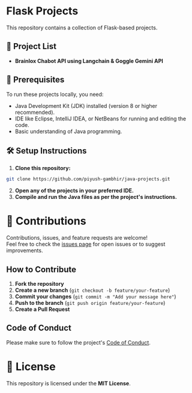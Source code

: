 # Flask Projects  
This repository contains a collection of Flask-based projects.  

## 📂 Project List  
- **Brainlox Chabot API using Langchain & Goggle Gemini API**

## 📄 Prerequisites  
To run these projects locally, you need:  
- Java Development Kit (JDK) installed (version 8 or higher recommended).  
- IDE like Eclipse, IntelliJ IDEA, or NetBeans for running and editing the code.  
- Basic understanding of Java programming.  

## 🛠️ Setup Instructions  
1. **Clone this repository:**  
```bash
git clone https://github.com/piyush-gambhir/java-projects.git
```
2. **Open any of the projects in your preferred IDE.**
3. **Compile and run the Java files as per the project's instructions.**


# 🤝 Contributions  
Contributions, issues, and feature requests are welcome!  
Feel free to check the [issues page](https://github.com/piyush-gambhir/java-projects/issues) for open issues or to suggest improvements.  

## How to Contribute  
1. **Fork the repository**  
2. **Create a new branch** (`git checkout -b feature/your-feature`)  
3. **Commit your changes** (`git commit -m "Add your message here"`)  
4. **Push to the branch** (`git push origin feature/your-feature`)  
5. **Create a Pull Request**  

## Code of Conduct  
Please make sure to follow the project's [Code of Conduct](CODE_OF_CONDUCT.md).  

# 📄 License  
This repository is licensed under the **MIT License**.  
